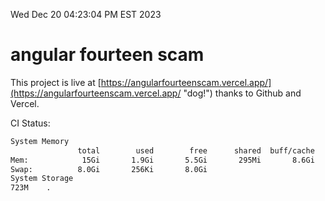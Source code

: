Wed Dec 20 04:23:04 PM EST 2023

# angular fourteen scam


This project is live at [https://angularfourteenscam.vercel.app/](https://angularfourteenscam.vercel.app/ "dog!") thanks to Github and Vercel.

CI Status: 

```bash
System Memory
               total        used        free      shared  buff/cache   available
Mem:            15Gi       1.9Gi       5.5Gi       295Mi       8.6Gi        13Gi
Swap:          8.0Gi       256Ki       8.0Gi
System Storage
723M	.
```
